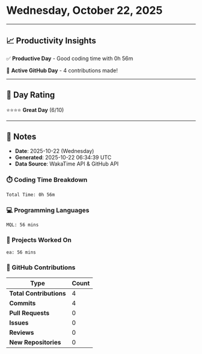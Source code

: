 # Wednesday, October 22, 2025

---

## 📈 Productivity Insights

✅ **Productive Day** - Good coding time with 0h 56m

🚀 **Active GitHub Day** - 4 contributions made!

---

## 🎯 Day Rating

⭐⭐⭐⭐ **Great Day** (6/10)

---

## 📝 Notes

- **Date**: 2025-10-22 (Wednesday)
- **Generated**: 2025-10-22 06:34:39 UTC
- **Data Source**: WakaTime API & GitHub API


### ⏱️ Coding Time Breakdown

```
Total Time: 0h 56m
```

### 💻 Programming Languages

```
MQL: 56 mins
```

### 📂 Projects Worked On

```
ea: 56 mins

```


### 🐙 GitHub Contributions

| Type | Count |
|------|-------|
| **Total Contributions** | 4 |
| **Commits** | 4 |
| **Pull Requests** | 0 |
| **Issues** | 0 |
| **Reviews** | 0 |
| **New Repositories** | 0 |

